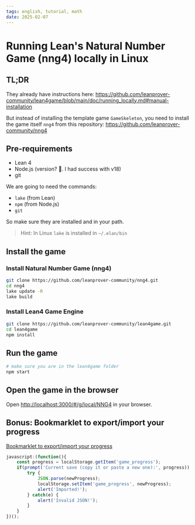 ```yaml
---
tags: english, tutorial, math
date: 2025-02-07
---
```


# Running Lean's Natural Number Game (nng4) locally in Linux

## TL;DR

They already have instructions here: <https://github.com/leanprover-community/lean4game/blob/main/doc/running_locally.md#manual-installation>

But instead of installing the template game `GameSkeleton`, you need to install the game itself `nng4` from this repository: <https://github.com/leanprover-community/nng4>

## Pre-requirements

- Lean 4
- Node.js (version? 🤷. I had success with v18)
- git

We are going to need the commands:

- `lake` (from Lean)
- `npm` (from Node.js)
- `git`

So make sure they are installed and in your path.

> Hint: In Linux `lake` is installed in `~/.elan/bin`

## Install the game

### Install Natural Number Game (nng4)

```bash
git clone https://github.com/leanprover-community/nng4.git
cd nng4
lake update -R
lake build
```

### Install Lean4 Game Engine

```bash
git clone https://github.com/leanprover-community/lean4game.git
cd lean4game
npm install
```

## Run the game

```bash
# make sure you are in the lean4game folder
npm start
```

## Open the game in the browser

Open <http://localhost:3000/#/g/local/NNG4> in your browser.

## Bonus: Bookmarklet to export/import your progress

[Bookmarklet to export/import your progress](javascript:(()=>{javascript%3A(function()%7B%0A%20const%20progress%20%3D%20localStorage.getItem('game_progress')%3B%0A%20%20%20%20if(prompt('Current%20save%20(copy%20it%20or%20paste%20a%20new%20one)%3A'%2C%20progress))%20%7B%0A%20%20%20%20%20%20%20%20try%20%7B%0A%20%20%20%20%20%20%20%20%20%20%20%20JSON.parse(newProgress)%3B%0A%20%20%20%20%20%20%20%20%20%20%20%20localStorage.setItem('game_progress'%2C%20newProgress)%3B%0A%20%20%20%20%20%20%20%20%20%20%20%20alert('Imported!')%3B%0A%20%20%20%20%20%20%20%20%7D%20catch(e)%20%7B%0A%20%20%20%20%20%20%20%20%20%20%20%20alert('Invalid%20JSON!')%3B%0A%20%20%20%20%20%20%20%20%7D%0A%20%20%20%20%7D%0A%7D)()%3B})())


```javascript
javascript:(function(){
    const progress = localStorage.getItem('game_progress');
    if(prompt('Current save (copy it or paste a new one):', progress)) {
        try {
            JSON.parse(newProgress);
            localStorage.setItem('game_progress', newProgress);
            alert('Imported!');
        } catch(e) {
            alert('Invalid JSON!');
        }
    }
})();
```
